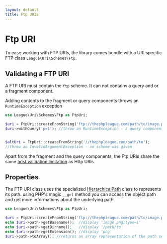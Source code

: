 ```yaml
---
layout: default
title: Ftp URIs
---
```


# Ftp URI

To ease working with FTP URIs, the library comes bundle with a URI specific FTP class `League\Uri\Schemes\Ftp`.

## Validating a FTP URI

A FTP URI must contain the `ftp` scheme. It can not contains a query and or a fragment component.

<p class="message-notice">Adding contents to the fragment or query components throws an <code>RuntimeException</code> exception</p>

~~~php
use League\Uri\Schemes\Ftp as FtpUri;

$uri = FtpUri::createFromString('ftp://thephpleague.com/path/to/image.png;type=i');
$uri->withQuery('p=1'); //throw an RuntimeException - a query component was given


$altUri = FtpUri::createFromString('//thephpleague.com/path/to');
//throw an InvalidArgumentException - no scheme was given
~~~

Apart from the fragment and the query components, the Ftp URIs share the same [host validation limitation](/uri/schemes/http/#validation) as Http URIs.

## Properties

The FTP URI class uses the specialized [HierarchicalPath](/components/hierarchical-path/) class to represents its path. using PHP's magic `__get` method you can access the object path and get more informations about the underlying path.

~~~php
use League\Uri\Schemes\Ftp as FtpUri;

$uri = FtpUri::createFromString('ftp://thephpleague.com/path/to/image.png;type=i');
echo $uri->path->getBasename();  //display 'image.png;type=i'
echo $uri->path->getDirname();   //display '/path/to'
echo $uri->path->getExtension(); //display 'png'
$uri->path->toArray(); //returns an array representation of the path segments
~~~